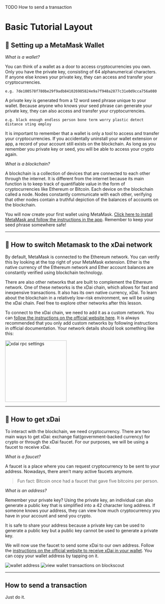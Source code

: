 TODO How to send a transaction

# Basic Tutorial Layout

## :fox_face: Setting up a MetaMask Wallet

*What is a wallet?*

You can think of a wallet as a door to access cryptocurrencies you own. Only you have the private key, consisting of 64 alphanumerical characters. If anyone else knows your private key, they can access and transfer your cryptocurrencies. 

`e.g. 7de100578f780be29f9adb841026985824e9a7f948a2877c31e0d9cca756a080`

A private key is generated from a 12 word seed phrase unique to your wallet. Because anyone who knows your seed phrase can generate your private key, they can also access and transfer your cryptocurrencies. 

`e.g. black enough endless person bone term worry plastic detect distance sting employ`

It is important to remember that a wallet is only a tool to access and transfer your cryptocurrencies. If you accidentally uninstall your wallet extension or app, a record of your account still exists on the blockchain. As long as you remember you private key or seed, you will be able to access your crypto again.

*What is a blockchain?*

A blockchain is a collection of devices that are connected to each other through the internet. It is different from the internet because its main function is to keep track of quantifiable value in the form of cryptocurrencies like Ethereum or Bitcoin. Each device on the blockchain called a node. Nodes constantly communicate with each other, verifying that other nodes contain a truthful depiction of the balances of accounts on the blockchain. 

You will now create your first wallet using MetaMask. [Click here to install MetaMask and follow the instructions in the app](https://metamask.io/download.html). Remember to keep your seed phrase somewhere safe!

---

## :satellite: How to switch Metamask to the xDai network

By default, MetaMask is connected to the Ethereum network. You can verify this by looking at the top right of your MetaMask extension. Ether is the native currency of the Ethereum network and Ether account balances are constantly verified using blockchain technology. 

There are also other networks that are built to complement the Ethereum network. One of these networks is the xDai chain, which allows for fast and inexpensive transactions. It also has its own native currency, xDai. To learn about the blockchain in a relatively low-risk environment, we will be using the xDai chain. Feel free to explore other networks after this lesson.  

To connect to the xDai chain, we need to add it as a custom network. You can [follow the instructions on the official website here](https://www.xdaichain.com/for-users/wallets/metamask/metamask-setup). It is always recommended that you only add custom networks by following instructions in official documentation. Your network details should look something like this: 

<img alt="xdai rpc settings" src="https://user-images.githubusercontent.com/83733789/118858811-c5ea3d80-b896-11eb-95a7-2a9c07c631b9.png" width=200px>

---

## :money_with_wings: How to get xDai

To interact with the blockchain, we need cryptocurrency. There are two main ways to get xDai: exchange fiat(government-backed currency) for crypto or through the xDai faucet. For our purposes, we will be using a faucet to receive xDai. 

*What is a faucet?*

A faucet is a place where you can request cryptocurrency to be sent to your address. Nowadays, there aren't many active faucets anymore.

>Fun fact: Bitcoin once had a faucet that gave five bitcoins per person. 

*What is an address?*

Remember your private key? Using the private key, an individual can also generate a public key that is simplified into a 42 character long address. If someone knows your address, they can view how much cryptocurrency you have in your account and send you crypto. 

It is safe to share your address because a private key can be used to generate a public key but a public key cannot be used to generate a private key.  

We will now use the faucet to send some xDai to our own address. Follow the [instructions on the official website to receive xDai in your wallet](https://www.xdaichain.com/for-users/get-xdai-tokens/xdai-faucet). You can copy your wallet address by tapping on it.

![wallet address](https://user-images.githubusercontent.com/83733789/118893916-7882c600-b8c0-11eb-90fa-c6eebf33f516.png)
![view wallet transactions on blockscout](https://user-images.githubusercontent.com/83733789/119557697-be76d880-bd5d-11eb-80d6-bfd1eba54633.png)

---

## How to send a transaction

Just do it.
